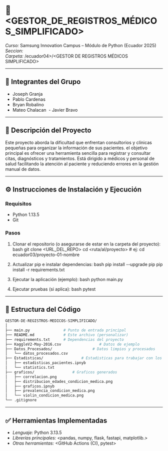 # 📌 <GESTOR_DE_REGISTROS_MÉDICOS_SIMPLIFICADO>

*Curso:* Samsung Innovation Campus – Módulo de Python (Ecuador 2025)  
*Seccion:* <ecuador04>  
*Carpeta:* /ecuador04>/<GESTOR DE REGISTROS MÉDICOS SIMPLIFICADO>

---

## 👥 Integrantes del Grupo
- Joseph Granja 
- Pablo Cardenas 
- Bryan Robalino
- Mateo Chalacan 
- Javier Bravo

---

## 📝 Descripción del Proyecto
Este proyecto aborda la dificultad que enfrentan consultorios y clínicas pequeñas para organizar la información de sus pacientes. el objetivo principal es ofrecer una herramienta sencilla para registrar y consultar citas, diagnósticos y tratamientos. Está dirigido a médicos y personal de salud facilitando la atención al paciente y reduciendo errores en la gestión manual de datos.

---

## ⚙ Instrucciones de Instalación y Ejecución

### Requisitos
- Python 1.13.5
- Git

### Pasos
1. Clonar el repositorio (o asegurarse de estar en la carpeta del proyecto):
   bash
   git clone <URL_DEL_REPO>
   cd <ruta/al/proyecto>   # ej: cd ecuador03/proyecto-01-nombre
   

2. Actualizar pip e instalar dependencias:
   bash
   pip install --upgrade pip
   pip install -r requirements.txt
   

3. Ejecutar la aplicación (ejemplo):
   bash
   python main.py

4. Ejecutar pruebas (si aplica):
   bash
   pytest
   

---

## 📂 Estructura del Código

```bash
GESTOR-DE-REGISTROS-MEDICOS-SIMPLIFICADO/
│
├── main.py               # Punto de entrada principal
├── README.md             # Este archivo (personalizar)
├── requirements.txt      # Dependencias del proyecto
├── KaggleV2-May-2016.csv                 # Datos de ejemplo 
├── Datos_Procesados/                  # Datos limpios y procesados 
│   └── datos_procesados.csv
├── Estadisticas/                 # Estadisticas para trabajar con los graficos
│   ├── estadisticas_pacientes.ipnyb
│   └── statistics.txt
├── graficos/                 # Graficos generados 
│   ├── correlacion.png
│   ├── distribucion_edades_condicion_medica.png
│   ├── graficos.ipnyb
│   ├── prevalencia_condicion_medica.png
│   └── violin_condicion_medica.png
└── .gitignore
```




---

## ✅ Herramientas Implementadas
- *Lenguaje:* Python 3.13.5
- *Librerías principales:* <pandas, numpy, flask, fastapi, matplotlib.>
- *Otras herramientas:* <GitHub Actions (CI), pytest>




